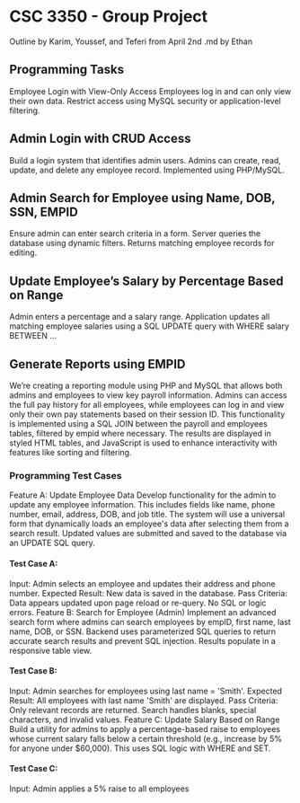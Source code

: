 # CSC 3350 - Group Project
Outline by Karim, Youssef, and Teferi
from April 2nd
.md by Ethan
## Programming Tasks
Employee Login with View-Only Access
Employees log in and can only view their own data. Restrict access using MySQL security or application-level filtering.
## Admin Login with CRUD Access
Build a login system that identifies admin users. Admins can create, read, update, and delete any employee record. Implemented using PHP/MySQL.
## Admin Search for Employee using Name, DOB, SSN, EMPID
Ensure admin can enter search criteria in a form. Server queries the database using dynamic filters. Returns matching employee records for editing.
## Update Employee’s Salary by Percentage Based on Range
Admin enters a percentage and a salary range. Application updates all matching employee salaries using a SQL UPDATE query with WHERE salary BETWEEN ...
## Generate Reports using EMPID
We’re creating a reporting module using PHP and MySQL that allows both admins and employees to view key payroll information. Admins can access the full pay history for all employees, while employees can log in and view only their own pay statements based on their session ID. This functionality is implemented using a SQL JOIN between the payroll and employees tables, filtered by empid where necessary. The results are displayed in styled HTML tables, and JavaScript is used to enhance interactivity with features like sorting and filtering.
### Programming Test Cases
Feature A: Update Employee Data
Develop functionality for the admin to update any employee information. This includes fields like name, phone number, email, address, DOB, and job title. The system will use a universal form that dynamically loads an employee's data after selecting them from a search result. Updated values are submitted and saved to the database via an UPDATE SQL query.
#### Test Case A:
Input: Admin selects an employee and updates their address and phone number.
Expected Result: New data is saved in the database.
Pass Criteria: Data appears updated upon page reload or re-query. No SQL or logic errors.
Feature B: Search for Employee (Admin)
Implement an advanced search form where admins can search employees by empID, first name, last name, DOB, or SSN. Backend uses parameterized SQL queries to return accurate search results and prevent SQL injection. Results populate in a responsive table view.
#### Test Case B:
Input: Admin searches for employees using last name = 'Smith'.
Expected Result: All employees with last name 'Smith' are displayed.
Pass Criteria: Only relevant records are returned. Search handles blanks, special characters, and invalid values.
Feature C: Update Salary Based on Range
Build a utility for admins to apply a percentage-based raise to employees whose current salary falls below a certain threshold (e.g., increase by 5% for anyone under $60,000). This uses SQL logic with WHERE and SET.
#### Test Case C:
Input: Admin applies a 5% raise to all employees